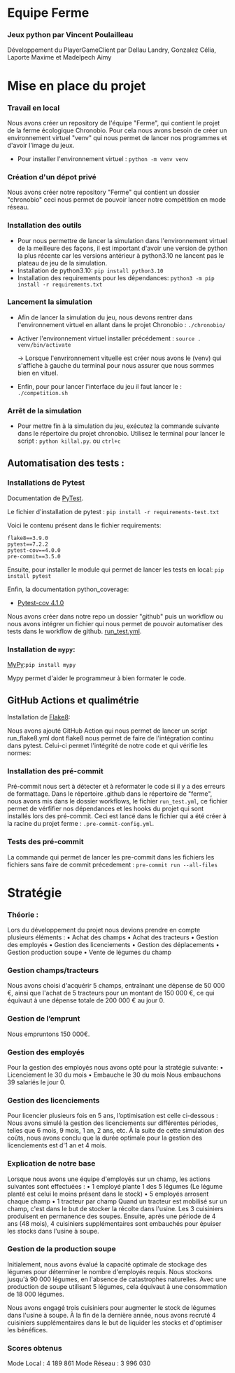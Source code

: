 # Equipe Ferme

### Jeux python par Vincent Poulailleau
Développement du PlayerGameClient par Dellau Landry, Gonzalez Célia, Laporte Maxime et Madelpech Aimy

# Mise en place du projet
### Travail en local

Nous avons créer un repository de l'équipe "Ferme", qui contient le projet de la ferme écologique Chronobio.
Pour cela nous avons besoin de créer un environnement virtuel "venv" qui nous permet de lancer nos programmes et d'avoir l'image du jeux.

- Pour installer l'environnement virtuel : `python -m venv venv`

### Création d'un dépot privé

Nous avons créer notre repository "Ferme" qui contient un dossier "chronobio" ceci nous permet de pouvoir lancer notre compétition en mode réseau.

### Installation des outils
- Pour nous permettre de lancer la simulation dans l'environnement virtuel de la meilleure des façons, il est important d'avoir une version de python la plus récente car les versions antérieur à python3.10 ne lancent pas le plateau de jeu de la simulation.
- Installation de python3.10: `pip install python3.10`
- Installation des requirements pour les dépendances: `python3 -m pip install -r requirements.txt`

### Lancement la simulation

- Afin de lancer la simulation du jeu, nous devons rentrer dans l'environnement virtuel en allant dans le projet Chronobio : `./chronobio/`

- Activer l'environnement virtuel installer précédement : `source . venv/bin/activate`

    -> Lorsque l'envrironnement vituelle est créer nous avons le (venv) qui s'affiche à gauche du terminal pour nous assurer que nous sommes bien en vituel.

- Enfin, pour pour lancer l'interface du jeu il faut lancer le : `./competition.sh`

### Arrêt de la simulation
- Pour mettre fin à la simulation du jeu, exécutez la commande suivante dans le répertoire du projet chronobio. Utilisez le terminal pour lancer le script : `python killal.py`.
ou
`ctrl+c`

## Automatisation des tests :

### Installations de Pytest

Documentation de [PyTest](https://pypi.org/project/pytest/).

Le fichier d'installation de pytest :
`pip install -r requirements-test.txt`

Voici le contenu présent dans le fichier requirements:
```
flake8==3.9.0
pytest==7.2.2
pytest-cov==4.0.0
pre-commit==3.5.0
```

Ensuite, pour installer le module qui permet de lancer les tests en local:
`pip install pytest`

Enfin, la documentation python_coverage:

- [Pytest-cov 4.1.0 ](https://pypi.org/project/pytest-cov/)

Nous avons créer dans notre repo un dossier "github" puis un workflow ou nous avons intégrer un fichier qui nous permet de pouvoir automatiser des tests dans le workflow de github.
[run_test.yml](/.github/workflows/run_test.yml).



### Installation de `mypy`:

[MyPy](https://pypi.org/project/mypy/):`pip install mypy`

Mypy permet d'aider le programmeur à bien formater le code.

##  GitHub Actions et qualimétrie

Installation de [Flake8](https://flake8.pycqa.org/en/latest/):

Nous avons ajouté GitHub Action qui nous permet de lancer un script run_flake8.yml dont flake8 nous permet de faire de l'intégration continu dans pytest.
Celui-ci permet l'intégrité de notre code et qui vérifie les normes:


### Installation des pré-commit
Pré-commit nous sert à détecter et à reformater le code si il y a des erreurs de formattage.
Dans le répertoire .github dans le répertoire de "ferme", nous avons mis dans le dossier workflows, le fichier `run_test.yml`, ce fichier permet de vérfifier nos dépendances et les hooks du projet qui sont installés lors des pré-commit.
Ceci est lancé dans le fichier qui a été créer à la racine du projet ferme : `.pre-commit-config.yml`.

### Tests des pré-commit

La commande qui permet de lancer les pre-commit dans les fichiers les fichiers sans faire de commit précedement : `pre-commit run --all-files`


# Stratégie

### Théorie :

Lors du développement du projet nous devions prendre en compte plusieurs éléments :
• Achat des champs 
• Achat des tracteurs 
• Gestion des employés 
• Gestion des licenciements 
• Gestion des déplacements 
• Gestion production soupe 
• Vente de légumes du champ

### Gestion champs/tracteurs
Nous avons choisi d'acquérir 5 champs, entraînant une dépense de 50 000 €, ainsi que l'achat de 5 tracteurs pour un montant de 150 000 €, ce qui équivaut à une dépense totale de 200 000 € au jour 0.

### Gestion de l’emprunt
Nous empruntons 150 000€.

### Gestion des employés
Pour la gestion des employés nous avons opté pour la stratégie suivante:
• Licenciement le 30 du mois
• Embauche le 30 du mois
Nous embauchons 39 salariés le jour 0.

### Gestion des licenciements
Pour licencier plusieurs fois en 5 ans, l’optimisation est celle ci-dessous :
Nous avons simulé la gestion des licenciements sur différentes périodes, telles que 6 mois, 9 mois, 1 an, 2 ans, etc. À la suite de cette simulation des coûts, nous avons conclu que la durée optimale pour la gestion des licenciements est d'1 an et 4 mois.

### Explication de notre base
Lorsque nous avons une équipe d'employés sur un champ, les actions suivantes sont effectuées :
• 1 employé plante 1 des 5 légumes (Le légume planté est celui le moins présent dans le stock)
• 5 employés arrosent chaque champ 
• 1 tracteur par champ
Quand un tracteur est mobilisé sur un champ, c'est dans le but de stocker la récolte dans l'usine. Les 3 cuisiniers produisent en permanence des soupes. Ensuite, après une période de 4 ans (48 mois), 4 cuisiniers supplémentaires sont embauchés pour épuiser les stocks dans l'usine à soupe.

### Gestion de la production soupe
Initialement, nous avons évalué la capacité optimale de stockage des légumes pour déterminer le nombre d'employés requis. Nous stockons jusqu'à 90 000 légumes, en l'absence de catastrophes naturelles. Avec une production de soupe utilisant 5 légumes, cela équivaut à une consommation de 18 000 légumes.

Nous avons engagé trois cuisiniers pour augmenter le stock de légumes dans l'usine à soupe. À la fin de la dernière année, nous avons recruté 4 cuisiniers supplémentaires dans le but de liquider les stocks et d'optimiser les bénéfices.

### Scores obtenus
Mode Local : 4 189 861
Mode Réseau : 3 996 030
